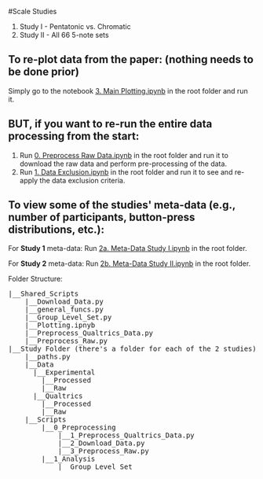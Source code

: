 #Scale Studies
1. Study I - Pentatonic vs. Chromatic
2. Study II - All 66 5-note sets

## To re-plot data from the paper: (nothing needs to be done prior)
Simply go to the notebook [3. Main Plotting.ipynb](3.%20Main%20Plotting.ipynb) in the root folder and run it. 

## BUT, if you want to re-run the entire data processing from the start: 
1. Run [0. Preprocess Raw Data.ipynb](0.%20Preprocess%20Raw%20Data.ipynb) in the root folder and run it to download the raw data and perform pre-processing of the data.
2. Run [1. Data Exclusion.ipynb](1.%20Data%20Exclusion.ipynb) in the root folder and run it to see and re-apply the data exclusion criteria.

## To view some of the studies' meta-data (e.g., number of participants, button-press distributions, etc.):
For **Study 1** meta-data: Run [2a. Meta-Data Study I.ipynb](2a.%20Meta-Data%20Study%20I.ipynb) in the root folder.

For **Study 2** meta-data: Run [2b. Meta-Data Study II.ipynb](2b.%20Meta-Data%20Study%20II.ipynb) in the root folder.


Folder Structure:
<pre>
|__Shared_Scripts
    |__Download_Data.py
    |__general_funcs.py
    |__Group_Level_Set.py
    |__Plotting.ipnyb
    |__Preprocess_Qualtrics_Data.py
    |__Preprocess_Raw.py
|__Study Folder (there's a folder for each of the 2 studies)
    |__paths.py
    |__Data
      |__Experimental
        |__Processed
        |__Raw
      |__Qualtrics
        |__Processed
        |__Raw
    |__Scripts
        |__0_Preprocessing
            |__1_Preprocess_Qualtrics_Data.py
            |__2_Download_Data.py
            |__3_Preprocess_Raw.py
        |__1_Analysis
            |__Group_Level_Set
</pre>
